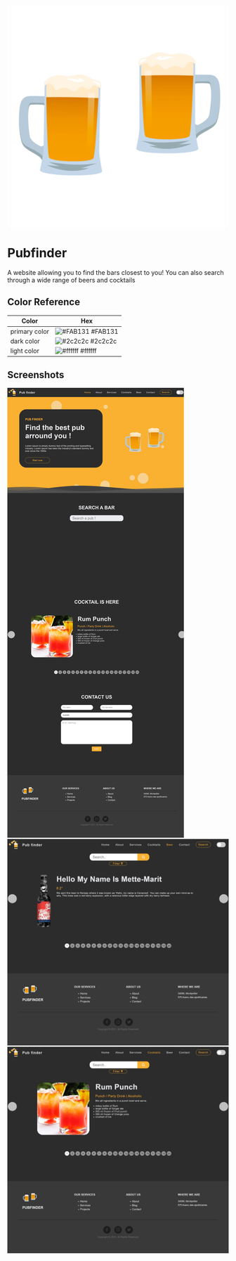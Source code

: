![Logo](https://github.com/mercierjulien/pubfinder/blob/main/assets/clinking_beer_mugs_1024.gif?raw=true)

# Pubfinder

A website allowing you to find the bars closest to you!
You can also search through a wide range of beers and cocktails

## Color Reference

| Color             | Hex                                                                |
| ----------------- | ------------------------------------------------------------------ |
| primary color | ![#FAB131](https://via.placeholder.com/10/FAB131?text=+) #FAB131 |
| dark color | ![#2c2c2c](https://via.placeholder.com/10/2c2c2c?text=+) #2c2c2c |
| light color | ![#ffffff](https://via.placeholder.com/10/ffffff?text=+) #ffffff |

## Screenshots

![App Screenshot](https://github.com/mercierjulien/pubfinder/blob/main/screenshot/Capture%20web_3-2-2022_115929_.jpeg)
![App Screenshot](https://github.com/mercierjulien/pubfinder/blob/main/screenshot/Capture%20web_3-2-2022_12038_.jpeg)
![App Screenshot](https://github.com/mercierjulien/pubfinder/blob/main/screenshot/Capture%20web_3-2-2022_1219_.jpeg)
